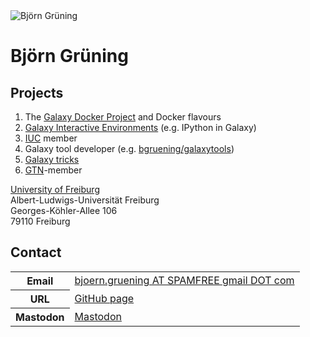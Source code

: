 <div class='right'><img src="/galaxy-team/BjoernGruening.jpg" alt="Björn Grüning"></div>


# Björn Grüning

## Projects

1. The [Galaxy Docker Project](https://github.com/bgruening/docker-galaxy-stable) and Docker flavours
2. [Galaxy Interactive Environments](https://wiki.galaxyproject.org/Admin/GIEs) (e.g. IPython in Galaxy)
3. [IUC](https://wiki.galaxyproject.org/IUC) member
4. Galaxy tool developer (e.g. [bgruening/galaxytools](https://github.com/bgruening/galaxytools))
5. [Galaxy tricks](https://github.com/bgruening/galaxy-tricks)
6. [GTN](https://training.galaxyproject.org/)-member

[University of Freiburg](http://www.bioinf.uni-freiburg.de) <br />
Albert-Ludwigs-Universität Freiburg <br />
Georges-Köhler-Allee 106 <br />
79110 Freiburg

## Contact

<table>
  <tr>
    <th> Email </th>
    <td> <a href="mailto:bjoern.gruening AT SPAMFREE gmail DOT com">bjoern.gruening AT SPAMFREE gmail DOT com</a> </td>
  </tr>
  <tr>
    <th> URL </th>
    <td> <a href='https://github.com/bgruening'>GitHub page</a> </td>
  </tr>
  <tr>
    <th> Mastodon </th>
    <td> <a rel="me" href="https://fosstodon.org/@bgruening">Mastodon</a> </td>
  </tr>

  
</table>
